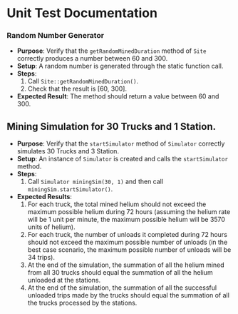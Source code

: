 # Unit Test Documentation


### Random Number Generator
- **Purpose**: Verify that the `getRandomMinedDuration` method of `Site` correctly produces a number between 60 and 300.
- **Setup**: A random number is generated through the static function call.
- **Steps**: 
  1. Call `Site::getRandomMinedDuration()`.
  2. Check that the result is [60, 300].
- **Expected Result**: The method should return a value between 60 and 300.

## Mining Simulation for 30 Trucks and 1 Station.
- **Purpose**: Verify that the `startSimulator` method of `Simulator` correctly simulates 30 Trucks and 3 Station.
- **Setup**: An instance of `Simulator` is created and calls the `startSimulator` method.
- **Steps**: 
  1. Call `Simulator miningSim(30, 1)` and then call `miningSim.startSimulator()`.
- **Expected Results**:
  1. For each truck, the total mined helium should not exceed the maximum possible helium during 72 hours (assuming the helium rate will be 1 unit per minute, the maximum possible helium will be 3570 units of helium).
  2. For each truck, the number of unloads it completed during 72 hours should not exceed the maximum possible number of unloads (in the best case scenario, the maximum possible number of unloads will be 34 trips). 
  3. At the end of the simulation, the summation of all the helium mined from all 30 trucks should equal the summation of all the helium unloaded at the stations.
  4. At the end of the simulation, the summation of all the successful unloaded trips made by the trucks should equal the summation of all the trucks processed by the stations. 
